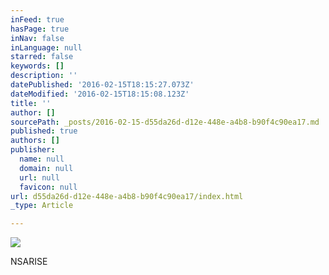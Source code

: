 ```yaml
---
inFeed: true
hasPage: true
inNav: false
inLanguage: null
starred: false
keywords: []
description: ''
datePublished: '2016-02-15T18:15:27.073Z'
dateModified: '2016-02-15T18:15:08.123Z'
title: ''
author: []
sourcePath: _posts/2016-02-15-d55da26d-d12e-448e-a4b8-b90f4c90ea17.md
published: true
authors: []
publisher:
  name: null
  domain: null
  url: null
  favicon: null
url: d55da26d-d12e-448e-a4b8-b90f4c90ea17/index.html
_type: Article

---
```

![](https://the-grid-user-content.s3-us-west-2.amazonaws.com/cb7f1530-d89e-4228-9726-3815b0f4db48.jpg)

NSARISE
